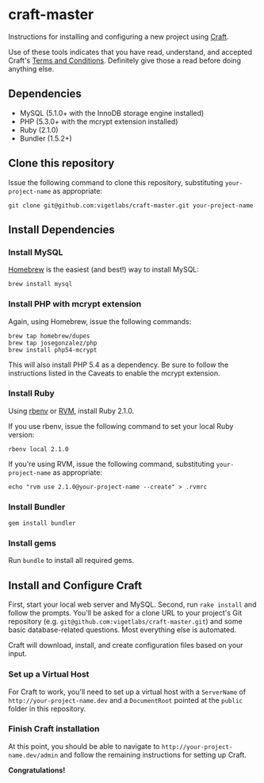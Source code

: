 # craft-master

Instructions for installing and configuring a new project using [Craft](http://buildwithcraft.com/).

Use of these tools indicates that you have read, understand, and accepted Craft's [Terms and Conditions](http://buildwithcraft.com/license). Definitely give those a read before doing anything else.


## Dependencies

- MySQL (5.1.0+ with the InnoDB storage engine installed)
- PHP (5.3.0+ with the mcrypt extension installed)
- Ruby (2.1.0)
- Bundler (1.5.2+)


## Clone this repository

Issue the following command to clone this repository, substituting `your-project-name` as appropriate:

	git clone git@github.com:vigetlabs/craft-master.git your-project-name


## Install Dependencies

### Install MySQL

[Homebrew](http://brew.sh/) is the easiest (and best!) way to install MySQL:

	brew install mysql

### Install PHP with mcrypt extension

Again, using Homebrew, issue the following commands:

	brew tap homebrew/dupes
	brew tap josegonzalez/php
	brew install php54-mcrypt

This will also install PHP 5.4 as a dependency. Be sure to follow the instructions listed in the Caveats to enable the mcrypt extension.

### Install Ruby

Using [rbenv](https://github.com/sstephenson/rbenv) or [RVM](http://rvm.io/), install Ruby 2.1.0.

If you use rbenv, issue the following command to set your local Ruby version:

	rbenv local 2.1.0

If you're using RVM, issue the following command, substituting `your-project-name` as appropriate:

	echo "rvm use 2.1.0@your-project-name --create" > .rvmrc

### Install Bundler

	gem install bundler

### Install gems

Run `bundle` to install all required gems.


## Install and Configure Craft

First, start your local web server and MySQL. Second, run `rake install` and follow the prompts. You'll be asked for a clone URL to your project's Git repository (e.g. `git@github.com:vigetlabs/craft-master.git`) and some basic database-related questions. Most everything else is automated.

Craft will download, install, and create configuration files based on your input.

### Set up a Virtual Host

For Craft to work, you'll need to set up a virtual host with a `ServerName` of `http://your-project-name.dev` and a `DocumentRoot` pointed at the `public` folder in this repository.

### Finish Craft installation

At this point, you should be able to navigate to `http://your-project-name.dev/admin` and follow the remaining instructions for setting up Craft.

**Congratulations!**